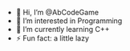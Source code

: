 - 👋 Hi, I’m @AbCodeGame
- 👀 I’m interested in Programming
- 🌱 I’m currently learning C++
- ⚡ Fun fact: a little lazy

<!---
AbCodeGame/AbCodeGame is a ✨ special ✨ repository because its `README.md` (this file) appears on your GitHub profile.
You can click the Preview link to take a look at your changes.
--->
